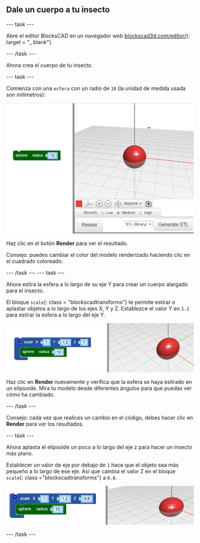 ## Dale un cuerpo a tu insecto

--- task ---

Abre el editor BlocksCAD en un navegador web [blockscad3d.com/editor/](https://www.blockscad3d.com/editor/){: target = "_ blank"}

--- /task ---

Ahora crea el cuerpo de tu insecto.

--- task ---

Comienza con una `esfera` con un radio de `10` (la unidad de medida usada son milímetros):

![captura de pantalla](images/bug-body-sphere.png)

Haz clic en el botón **Render** para ver el resultado.

Consejo: puedes cambiar el color del modelo renderizado haciendo clic en el cuadrado coloreado.

--- /task --- --- task ---

Ahora estira la esfera a lo largo de su eje Y para crear un cuerpo alargado para el insecto.

El bloque `scale`{: class = "blockscadtransforms"} te permite estirar o aplastar objetos a lo largo de los ejes X, Y y Z. Establezce el valor Y en `1.2` para estirar la esfera a lo largo del eje Y.

![captura de pantalla](images/bug-body-y.png)

Haz clic en **Render** nuevamente y verifica que la esfera se haya estirado en un elipsoide. Mira tu modelo desde diferentes ángulos para que puedas ver cómo ha cambiado.

--- /task ---

Consejo: cada vez que realices un cambio en el código, debes hacer clic en **Render** para ver los resultados.

--- task ---

Ahora aplasta el elipsoide un poco a lo largo del eje z para hacer un insecto más plano.

Establecer un valor de eje por debajo de `1` hace que el objeto sea más pequeño a lo largo de ese eje. Así que cambia el valor Z en el bloque `scale`{: class ="blockscadtransforms"} a `0.8`.

![captura de pantalla](images/bug-body-z.png)

--- /task ---




